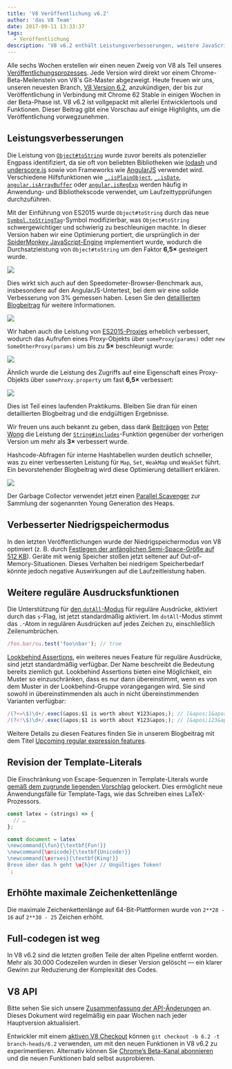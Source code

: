 ```yaml
---
title: 'V8 Veröffentlichung v6.2'
author: 'das V8 Team'
date: 2017-09-11 13:33:37
tags:
  - Veröffentlichung
description: 'V8 v6.2 enthält Leistungsverbesserungen, weitere JavaScript-Sprachfunktionen, eine erhöhte maximale Zeichenfolgenlänge und mehr.'
---
```

Alle sechs Wochen erstellen wir einen neuen Zweig von V8 als Teil unseres [Veröffentlichungsprozesses](/docs/release-process). Jede Version wird direkt vor einem Chrome-Beta-Meilenstein von V8's Git-Master abgezweigt. Heute freuen wir uns, unseren neuesten Branch, [V8 Version 6.2](https://chromium.googlesource.com/v8/v8.git/+log/branch-heads/6.2), anzukündigen, der bis zur Veröffentlichung in Verbindung mit Chrome 62 Stable in einigen Wochen in der Beta-Phase ist. V8 v6.2 ist vollgepackt mit allerlei Entwicklertools und Funktionen. Dieser Beitrag gibt eine Vorschau auf einige Highlights, um die Veröffentlichung vorwegzunehmen.

<!--truncate-->
## Leistungsverbesserungen

Die Leistung von [`Object#toString`](https://developer.mozilla.org/en-US/docs/Web/JavaScript/Reference/Global_Objects/Object/toString) wurde zuvor bereits als potenzieller Engpass identifiziert, da sie oft von beliebten Bibliotheken wie [lodash](https://lodash.com/) und [underscore.js](http://underscorejs.org/) sowie von Frameworks wie [AngularJS](https://angularjs.org/) verwendet wird. Verschiedene Hilfsfunktionen wie [`_.isPlainObject`](https://github.com/lodash/lodash/blob/6cb3460fcefe66cb96e55b82c6febd2153c992cc/isPlainObject.js#L13-L50), [`_.isDate`](https://github.com/lodash/lodash/blob/6cb3460fcefe66cb96e55b82c6febd2153c992cc/isDate.js#L8-L25), [`angular.isArrayBuffer`](https://github.com/angular/angular.js/blob/464dde8bd12d9be8503678ac5752945661e006a5/src/Angular.js#L739-L741) oder [`angular.isRegExp`](https://github.com/angular/angular.js/blob/464dde8bd12d9be8503678ac5752945661e006a5/src/Angular.js#L680-L689) werden häufig in Anwendung- und Bibliothekscode verwendet, um Laufzeittypprüfungen durchzuführen.

Mit der Einführung von ES2015 wurde `Object#toString` durch das neue [`Symbol.toStringTag`](https://developer.mozilla.org/en-US/docs/Web/JavaScript/Reference/Global_Objects/Symbol/toStringTag)-Symbol modifizierbar, was `Object#toString` schwergewichtiger und schwierig zu beschleunigen machte. In dieser Version haben wir eine Optimierung portiert, die ursprünglich in der [SpiderMonkey JavaScript-Engine](https://bugzilla.mozilla.org/show_bug.cgi?id=1369042#c0) implementiert wurde, wodurch die Durchsatzleistung von `Object#toString` um den Faktor **6,5×** gesteigert wurde.

![](/_img/v8-release-62/perf.svg)

Dies wirkt sich auch auf den Speedometer-Browser-Benchmark aus, insbesondere auf den AngularJS-Untertest, bei dem wir eine solide Verbesserung von 3% gemessen haben. Lesen Sie den [detaillierten Blogbeitrag](https://ponyfoo.com/articles/investigating-performance-object-prototype-to-string-es2015) für weitere Informationen.

![](/_img/v8-release-62/speedometer.svg)

Wir haben auch die Leistung von [ES2015-Proxies](https://developer.mozilla.org/en-US/docs/Web/JavaScript/Reference/Global_Objects/Proxy) erheblich verbessert, wodurch das Aufrufen eines Proxy-Objekts über `someProxy(params)` oder `new SomeOtherProxy(params)` um bis zu **5×** beschleunigt wurde:

![](/_img/v8-release-62/proxy-call-construct.svg)

Ähnlich wurde die Leistung des Zugriffs auf eine Eigenschaft eines Proxy-Objekts über `someProxy.property` um fast **6,5×** verbessert:

![](/_img/v8-release-62/proxy-property.svg)

Dies ist Teil eines laufenden Praktikums. Bleiben Sie dran für einen detaillierten Blogbeitrag und die endgültigen Ergebnisse.

Wir freuen uns auch bekannt zu geben, dass dank [Beiträgen](https://chromium-review.googlesource.com/c/v8/v8/+/620150) von [Peter Wong](https://twitter.com/peterwmwong) die Leistung der [`String#includes`](https://developer.mozilla.org/en-US/docs/Web/JavaScript/Reference/Global_Objects/String/includes)-Funktion gegenüber der vorherigen Version um mehr als **3×** verbessert wurde.

Hashcode-Abfragen für interne Hashtabellen wurden deutlich schneller, was zu einer verbesserten Leistung für `Map`, `Set`, `WeakMap` und `WeakSet` führt. Ein bevorstehender Blogbeitrag wird diese Optimierung detailliert erklären.

![](/_img/v8-release-62/hashcode-lookups.png)

Der Garbage Collector verwendet jetzt einen [Parallel Scavenger](https://bugs.chromium.org/p/chromium/issues/detail?id=738865) zur Sammlung der sogenannten Young Generation des Heaps.

## Verbesserter Niedrigspeichermodus

In den letzten Veröffentlichungen wurde der Niedrigspeichermodus von V8 optimiert (z. B. durch [Festlegen der anfänglichen Semi-Space-Größe auf 512 KB](https://chromium-review.googlesource.com/c/v8/v8/+/594387)). Geräte mit wenig Speicher stoßen jetzt seltener auf Out-of-Memory-Situationen. Dieses Verhalten bei niedrigem Speicherbedarf könnte jedoch negative Auswirkungen auf die Laufzeitleistung haben.

## Weitere reguläre Ausdrucksfunktionen

Die Unterstützung für [den `dotAll`-Modus](https://github.com/tc39/proposal-regexp-dotall-flag) für reguläre Ausdrücke, aktiviert durch das `s`-Flag, ist jetzt standardmäßig aktiviert. Im `dotAll`-Modus stimmt das `.`-Atom in regulären Ausdrücken auf jedes Zeichen zu, einschließlich Zeilenumbrüchen.

```js
/foo.bar/su.test('foo\nbar'); // true
```

[Lookbehind Assertions](https://github.com/tc39/proposal-regexp-lookbehind), ein weiteres neues Feature für reguläre Ausdrücke, sind jetzt standardmäßig verfügbar. Der Name beschreibt die Bedeutung bereits ziemlich gut. Lookbehind Assertions bieten eine Möglichkeit, ein Muster so einzuschränken, dass es nur dann übereinstimmt, wenn es von dem Muster in der Lookbehind-Gruppe vorangegangen wird. Sie sind sowohl in übereinstimmenden als auch in nicht übereinstimmenden Varianten verfügbar:

```js
/(?<=\$)\d+/.exec(&apos;$1 is worth about ¥123&apos;); // [&apos;1&apos;]
/(?<!\$)\d+/.exec(&apos;$1 is worth about ¥123&apos;); // [&apos;123&apos;]
```

Weitere Details zu diesen Features finden Sie in unserem Blogbeitrag mit dem Titel [Upcoming regular expression features](https://developers.google.com/web/updates/2017/07/upcoming-regexp-features).

## Revision der Template-Literals

Die Einschränkung von Escape-Sequenzen in Template-Literals wurde [gemäß dem zugrunde liegenden Vorschlag](https://tc39.es/proposal-template-literal-revision/) gelockert. Dies ermöglicht neue Anwendungsfälle für Template-Tags, wie das Schreiben eines LaTeX-Prozessors.

```js
const latex = (strings) => {
  // …
};

const document = latex`
\newcommand{\fun}{\textbf{Fun!}}
\newcommand{\unicode}{\textbf{Unicode!}}
\newcommand{\xerxes}{\textbf{King!}}
Breve über das h geht \u{h}er // Ungültiges Token!
`;
```

## Erhöhte maximale Zeichenkettenlänge

Die maximale Zeichenkettenlänge auf 64-Bit-Plattformen wurde von `2**28 - 16` auf `2**30 - 25` Zeichen erhöht.

## Full-codegen ist weg

In V8 v6.2 sind die letzten großen Teile der alten Pipeline entfernt worden. Mehr als 30.000 Codezeilen wurden in dieser Version gelöscht — ein klarer Gewinn zur Reduzierung der Komplexität des Codes.

## V8 API

Bitte sehen Sie sich unsere [Zusammenfassung der API-Änderungen](https://docs.google.com/document/d/1g8JFi8T_oAE_7uAri7Njtig7fKaPDfotU6huOa1alds/edit) an. Dieses Dokument wird regelmäßig ein paar Wochen nach jeder Hauptversion aktualisiert.

Entwickler mit einem [aktiven V8 Checkout](/docs/source-code#using-git) können `git checkout -b 6.2 -t branch-heads/6.2` verwenden, um mit den neuen Funktionen in V8 v6.2 zu experimentieren. Alternativ können Sie [Chrome’s Beta-Kanal abonnieren](https://www.google.com/chrome/browser/beta.html) und die neuen Funktionen bald selbst ausprobieren.

